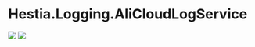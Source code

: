 # Hestia.Logging.AliCloudLogService

[![](https://github.com/sduo/Hestia.Logging.AliCloudLogService/actions/workflows/main.yml/badge.svg)](https://github.com/sduo/Hestia.Logging.AliCloudLogService)
[![](https://img.shields.io/nuget/v/Hestia.Logging.AliCloudLogService.svg)](https://www.nuget.org/packages/Hestia.Logging.AliCloudLogService)